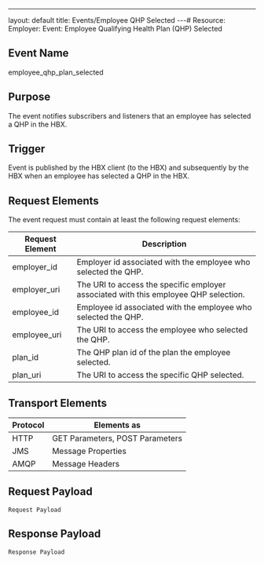 ---
layout: default
title: Events/Employee QHP Selected
---# Resource: Employer: Event: Employee Qualifying Health Plan (QHP) Selected

## Event Name
employee_qhp_plan_selected

## Purpose
The event notifies subscribers and listeners that an employee has selected a QHP in the HBX.

## Trigger
Event is published by the HBX client (to the HBX) and subsequently by the HBX when an employee has selected a QHP in the HBX.

## Request Elements
The event request must contain at least the following request elements:

| Request Element	| Description |
| ----------------- | ----------- |
| employer_id	| Employer id associated with the employee who selected the QHP. |
| employer_uri	| The URI to access the specific employer associated with this employee QHP selection. |
| employee_id	| Employee id associated with the employee who selected the QHP. |
| employee_uri	| The URI to access the employee who selected the QHP. |
| plan_id	| The QHP plan id of the plan the employee selected. |
| plan_uri	| The URI to access the specific QHP selected. |

## Transport Elements

| Protocol	 | Elements as |
| ---------- | ----------- |
| HTTP	     | GET Parameters, POST Parameters | 
| JMS	     | Message Properties | 
| AMQP	     | Message Headers | 

## Request Payload

    Request Payload

## Response Payload
	
	Response Payload

